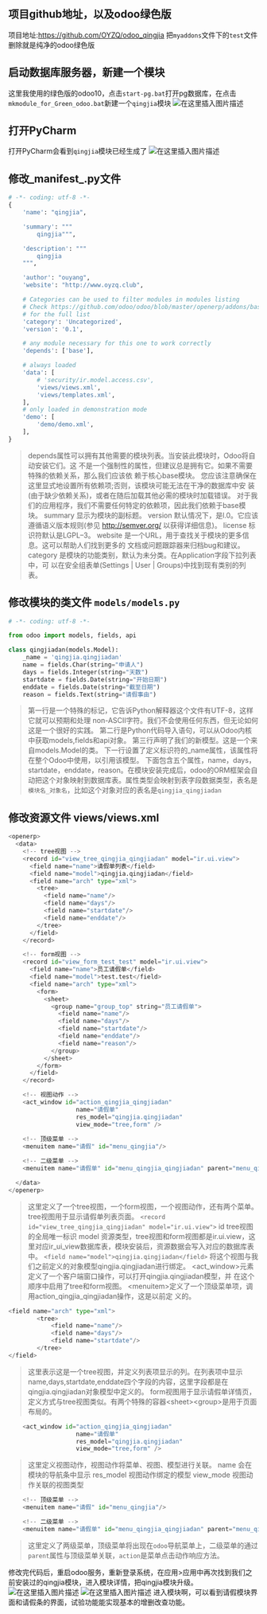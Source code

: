 ﻿## 项目github地址，以及odoo绿色版
项目地址:https://github.com/OYZQ/odoo_qingjia
把`myaddons`文件下的`test`文件删除就是纯净的odoo绿色版
## 启动数据库服务器，新建一个模块
这里我使用的绿色版的odoo10，点击`start-pg.bat`打开pg数据库，在点击`mkmodule_for_Green_odoo.bat`新建一个`qingjia`模块
![在这里插入图片描述](https://img-blog.csdnimg.cn/20191125090508806.png?x-oss-process=image/watermark,type_ZmFuZ3poZW5naGVpdGk,shadow_10,text_aHR0cHM6Ly9ibG9nLmNzZG4ubmV0L3FxXzQyMDY4NTUw,size_16,color_FFFFFF,t_70)
## 打开PyCharm
打开PyCharm会看到`qingjia`模块已经生成了
![在这里插入图片描述](https://img-blog.csdnimg.cn/20191125091017305.png)
## 修改_manifest_.py文件

```python
# -*- coding: utf-8 -*-
{
    'name': "qingjia",

    'summary': """
        qingjia""",

    'description': """
        qingjia
    """,

    'author': "ouyang",
    'website': "http://www.oyzq.club",

    # Categories can be used to filter modules in modules listing
    # Check https://github.com/odoo/odoo/blob/master/openerp/addons/base/module/module_data.xml
    # for the full list
    'category': 'Uncategorized',
    'version': '0.1',

    # any module necessary for this one to work correctly
    'depends': ['base'],

    # always loaded
    'data': [
        # 'security/ir.model.access.csv',
        'views/views.xml',
        'views/templates.xml',
    ],
    # only loaded in demonstration mode
    'demo': [
        'demo/demo.xml',
    ],
}
```
>depends属性可以拥有其他需要的模块列表。当安装此模块时，Odoo将自动安装它们。这
>不是一个强制性的属性，但建议总是拥有它。如果不需要特殊的依赖关系，那么我们应该依
>赖于核心base模块。
>您应该注意确保在这里显式地设置所有依赖项;否则，该模块可能无法在干净的数据库中安
>装(由于缺少依赖关系)，或者在随后加载其他必需的模块时加载错误。
>对于我们的应用程序，我们不需要任何特定的依赖项，因此我们依赖于base模块。
>summary 显示为模块的副标题。
>version 默认情况下，是l.0。它应该遵循语义版本规则(参见 http://semver.org/
>以获得详细信息)。
>license 标识符默认是LGPL–3。
>website 是一个URL，用于查找关于模块的更多信息。这可以帮助人们找到更多的
>文档或问题跟踪器来归档bug和建议。
>category 是模块的功能类别，默认为未分类。在Application字段下拉列表中，可
>以在安全组表单(Settings | User | Groups)中找到现有类别的列表。

## 修改模块的类文件 `models/models.py`

```python
# -*- coding: utf-8 -*-

from odoo import models, fields, api

class qingjiadan(models.Model):
    _name = 'qingjia.qingjiadan'
    name = fields.Char(string="申请人")
    days = fields.Integer(string="天数")
    startdate = fields.Date(string="开始日期")
    enddate = fields.Date(string="截至日期")
    reason = fields.Text(string="请假事由")
```
>第一行是一个特殊的标记，它告诉Python解释器这个文件有UTF-8，这样它就可以预期和处理
>non-ASCII字符。我们不会使用任何东西，但无论如何这是一个很好的实践。
>第二行是Python代码导入语句，可以从Odoo内核中获取models,fields和api对象。
>第三行声明了我们的新模型。这是一个来自models.Model的类。
>下一行设置了定义标识符的_name属性，该属性将在整个Odoo中使用，以引用该模型。
>下面包含五个属性，name，days，startdate，enddate，reason。在模块安装完成后，odoo的ORM框架会自动把这个对象映射到数据库表。属性类型会映射到表字段数据类型，表名是`模块名_对象名`，比如这个对象对应的表名是`qingjia_qingjiadan`

## 修改资源文件 views/views.xml

```python
<openerp>
  <data>
    <!-- tree视图 -->         
    <record id="view_tree_qingjia_qingjiadan" model="ir.ui.view">
      <field name="name">请假单列表</field>
      <field name="model">qingjia.qingjiadan</field>
      <field name="arch" type="xml">
        <tree>
          <field name="name"/>
          <field name="days"/>
          <field name="startdate"/>
          <field name="enddate"/>
        </tree>
      </field>
    </record>

    <!-- form视图 -->
    <record id="view_form_test_test" model="ir.ui.view">
      <field name="name">员工请假单</field>
      <field name="model">test.test</field>
      <field name="arch" type="xml">
        <form>
          <sheet>
            <group name="group_top" string="员工请假单">
              <field name="name"/>
              <field name="days"/>
              <field name="startdate"/>
              <field name="enddate"/>
              <field name="reason"/>
            </group>
          </sheet>
        </form>
      </field>
    </record>

    <!-- 视图动作 -->
    <act_window id="action_qingjia_qingjiadan"
                   name="请假单"
                   res_model="qingjia.qingjiadan"
                   view_mode="tree,form" />
    
    <!-- 顶级菜单 -->
    <menuitem name="请假" id="menu_qingjia"/>

    <!-- 二级菜单 -->
    <menuitem name="请假单" id="menu_qingjia_qingjiadan" parent="menu_qingjia" action="action_qingjia_qingjiadan"/>

  </data>
</openerp>
```
>这里定义了一个tree视图，一个form视图，一个视图动作，还有两个菜单。
>tree视图用于显示请假单列表页面。
>`<record id="view_tree_qingjia_qingjiadan" model="ir.ui.view">`
>id tree视图的全局唯一标识
>model 资源类型，tree视图和form视图都是ir.ui.view，这里对应ir_ui_view数据库表，模块安装后，资源数据会写入对应的数据库表中。
>`<field name="model">qingjia.qingjiadan</field>`
>将这个视图与我们之前定义的对象模型qingjia.qingjiadan进行绑定。
>\<act_window>元素定义了一个客户端窗口操作，可以打开qingjia.qingjiadan模型，并
>在这个顺序中启用了tree和form视图。
>\<menuitem>定义了一个顶级菜单项，调用action_qingjia_qingjiadan操作，这是以前定
>义的。

```python
<field name="arch" type="xml">
        <tree>
            <field name="name"/>
            <field name="days"/>
            <field name="startdate"/>
        </tree>
</field>
```
>这里表示这是一个tree视图，并定义列表项显示的列。在列表项中显示name,days,startdate,enddate四个字段的内容，这里字段都是在qingjia.qingjiadan对象模型中定义的。
>form视图用于显示请假单详情页，定义方式与tree视图类似。有两个特殊的容器\<sheet>\<group>是用于页面布局的。

```python
    <act_window id="action_qingjia_qingjiadan"
                   name="请假单"
                   res_model="qingjia.qingjiadan"
                   view_mode="tree,form" />
```
>这里定义视图动作，视图动作将菜单、视图、模型进行关联。
>name 会在模块的导航条中显示
>res_model 视图动作绑定的模型
>view_mode 视图动作关联的视图类型

```python
    <!-- 顶级菜单 -->
    <menuitem name="请假" id="menu_qingjia"/>

    <!-- 二级菜单 -->
    <menuitem name="请假单" id="menu_qingjia_qingjiadan" parent="menu_qingjia" action="action_qingjia_qingjiadan"/>
```
>这里定义了两级菜单，顶级菜单将出现在`odoo`导航菜单上，二级菜单的通过`parent`属性与顶级菜单关联，`action`是菜单点击动作响应方法。

修改完代码后，重启odoo服务，重新登录系统，在应用>应用中再次找到我们之前安装过的qingjia模块，进入模块详情，把qingjia模块升级。
![在这里插入图片描述](https://img-blog.csdnimg.cn/20191125092752703.png?x-oss-process=image/watermark,type_ZmFuZ3poZW5naGVpdGk,shadow_10,text_aHR0cHM6Ly9ibG9nLmNzZG4ubmV0L3FxXzQyMDY4NTUw,size_16,color_FFFFFF,t_70)
![在这里插入图片描述](https://img-blog.csdnimg.cn/20191125092811479.png?x-oss-process=image/watermark,type_ZmFuZ3poZW5naGVpdGk,shadow_10,text_aHR0cHM6Ly9ibG9nLmNzZG4ubmV0L3FxXzQyMDY4NTUw,size_16,color_FFFFFF,t_70)
进入模块啊，可以看到请假模块界面和请假条的界面，试验功能能实现基本的增删改查功能。